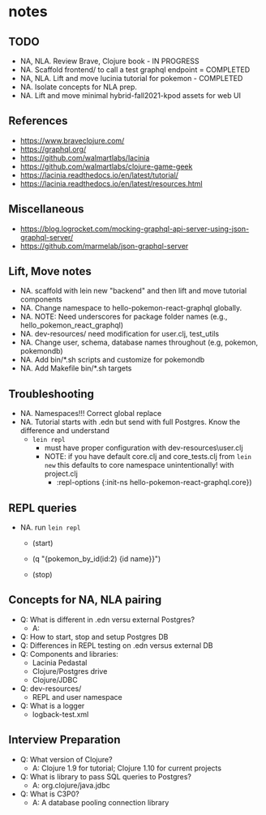 # notes

## TODO
- NA, NLA.  Review Brave, Clojure book - IN PROGRESS
- NA. Scaffold frontend/ to call a test graphql endpoint = COMPLETED
- NA, NLA. Lift and move lucinia tutorial for pokemon - COMPLETED
- NA. Isolate concepts for NLA prep.
- NA. Lift and move minimal hybrid-fall2021-kpod assets for web UI

## References
- https://www.braveclojure.com/
- https://graphql.org/
- https://github.com/walmartlabs/lacinia
- https://github.com/walmartlabs/clojure-game-geek
- https://lacinia.readthedocs.io/en/latest/tutorial/
- https://lacinia.readthedocs.io/en/latest/resources.html

## Miscellaneous
- https://blog.logrocket.com/mocking-graphql-api-server-using-json-graphql-server/
- https://github.com/marmelab/json-graphql-server

## Lift, Move notes
- NA. scaffold with lein new "backend" and then lift and move tutorial components
- NA. Change namespace to hello-pokemon-react-graphql globally.
- NA. NOTE: Need underscores for package folder names (e.g., hello_pokemon_react_graphql)
- NA. dev-resources/ need modification for user.clj, test_utils
- NA. Change user, schema, database names throughout (e.g, pokemon, pokemondb)
- NA. Add bin/*.sh scripts and customize for pokemondb
- NA. Add Makefile bin/*.sh targets

## Troubleshooting
- NA. Namespaces!!! Correct global replace
- NA. Tutorial starts with .edn but send with full Postgres.  Know the difference and understand
  - `lein repl`
    - must have proper configuration with dev-resources\user.clj
    - NOTE: if you have default core.clj and core_tests.clj from `lein new` this defaults to core namespace unintentionally! with project.clj
      - :repl-options {:init-ns hello-pokemon-react-graphql.core})

## REPL queries
- NA. run `lein repl`
  - (start)

  - (q "{pokemon_by_id(id:2) {id name}}")

  - (stop)

## Concepts for NA, NLA pairing
- Q: What is different in .edn versu external Postgres?
  - A: 
- Q: How to start, stop and setup Postgres DB
- Q: Differences in REPL testing on .edn versus external DB
- Q: Components and libraries:
  - Lacinia Pedastal
  - Clojure/Postgres drive
  - Clojure/JDBC
- Q: dev-resources/
  - REPL and user namespace
- Q: What is a logger
  - logback-test.xml

## Interview Preparation
- Q: What version of Clojure?
  - A: Clojure 1.9 for tutorial; Clojure 1.10 for current projects
- Q: What is library to pass SQL queries to Postgres?
  - A: org.clojure/java.jdbc
- Q: What is C3P0?
  - A: A database pooling connection library